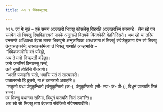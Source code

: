 ```yaml
---
title: ०१ १ विवेकसुत्तम्

---
```


२२१. एवं मे सुतं – एकं समयं अञ्ञतरो भिक्खु कोसलेसु विहरति अञ्ञतरस्मिं वनसण्डे। तेन खो पन समयेन सो भिक्खु दिवाविहारगतो पापके अकुसले वितक्के वितक्केति गेहनिस्सिते। अथ खो या तस्मिं वनसण्डे अधिवत्था देवता तस्स भिक्खुनो अनुकम्पिका अत्थकामा तं भिक्खुं संवेजेतुकामा येन सो भिक्खु तेनुपसङ्कमि; उपसङ्कमित्वा तं भिक्खुं गाथाहि अज्झभासि –  
‘‘विवेककामोसि वनं पविट्ठो,  
अथ ते मनो निच्छरती बहिद्धा।  
जनो जनस्मिं विनयस्सु छन्दं,  
ततो सुखी होहिसि वीतरागो॥  
‘‘अरतिं पजहासि सतो, भवासि सतं तं सारयामसे।  
पातालरजो हि दुत्तरो, मा तं कामरजो अवाहरि॥  
‘‘सकुणो यथा पंसुकुन्थितो [पंसुकुण्ठितो (क॰), पंसुकुण्डितो (सी॰ स्या॰ कं॰ पी॰)], विधुनं पातयति सितं रजम्।  
एवं भिक्खु पधानवा सतिमा, विधुनं पातयति सितं रज’’न्ति॥  
अथ खो सो भिक्खु ताय देवताय संवेजितो संवेगमापादीति।  

